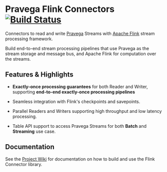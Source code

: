 <!--
Copyright (c) 2017 Dell Inc., or its subsidiaries. All Rights Reserved.

Licensed under the Apache License, Version 2.0 (the "License");
you may not use this file except in compliance with the License.
You may obtain a copy of the License at

    http://www.apache.org/licenses/LICENSE-2.0
-->
# Pravega Flink Connectors [![Build Status](https://travis-ci.org/pravega/flink-connectors.svg?branch=master)](https://travis-ci.org/pravega/flink-connectors)

Connectors to read and write [Pravega](http://pravega.io/) Streams with [Apache Flink](http://flink.apache.org/) stream processing framework.

Build end-to-end stream processing pipelines that use Pravega as the stream storage and message bus, and Apache Flink for computation over the streams.


## Features & Highlights

  - **Exactly-once processing guarantees** for both Reader and Writer, supporting **end-to-end exactly-once processing pipelines**

  - Seamless integration with Flink's checkpoints and savepoints.

  - Parallel Readers and Writers supporting high throughput and low latency processing.

  - Table API support to access Pravega Streams for both **Batch** and **Streaming** use case.

## Documentation
See the [Project Wiki](https://github.com/pravega/flink-connectors/wiki) for documentation on how to build and use the Flink Connector library.
